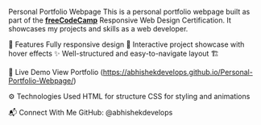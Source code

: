 Personal Portfolio Webpage
This is a personal portfolio webpage built as part of the **[freeCodeCamp](https://www.freecodecamp.org/)**  Responsive Web Design Certification. It showcases my projects and skills as a web developer.

🔹 Features
Fully responsive design 📱
Interactive project showcase with hover effects ✨
Well-structured and easy-to-navigate layout 🏗️

🔗 Live Demo
View Portfolio (https://abhishekdevelops.github.io/Personal-Portfolio-Webpage/)

⚙️ Technologies Used
HTML for structure
CSS for styling and animations

📬 Connect With Me
GitHub: @abhishekdevelops
